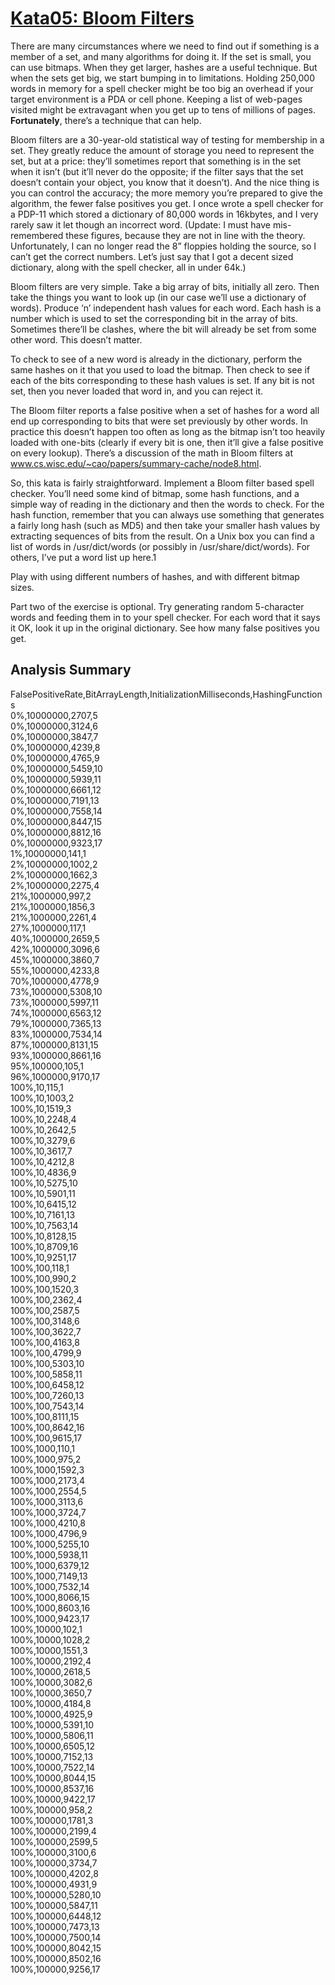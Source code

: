 # [Kata05: Bloom Filters](http://codekata.com/kata/kata05-bloom-filters/)

There are many circumstances where we need to find out if something is a member of a set, and many algorithms for doing it. If the set is small, you can use bitmaps. When they get larger, hashes are a useful technique. But when the sets get big, we start bumping in to limitations. Holding 250,000 words in memory for a spell checker might be too big an overhead if your target environment is a PDA or cell phone. Keeping a list of web-pages visited might be extravagant when you get up to tens of millions of pages. **Fortunately**, there’s a technique that can help.

Bloom filters are a 30-year-old statistical way of testing for membership in a set. They greatly reduce the amount of storage you need to represent the set, but at a price: they’ll sometimes report that something is in the set when it isn’t (but it’ll never do the opposite; if the filter says that the set doesn’t contain your object, you know that it doesn’t). And the nice thing is you can control the accuracy; the more memory you’re prepared to give the algorithm, the fewer false positives you get. I once wrote a spell checker for a PDP-11 which stored a dictionary of 80,000 words in 16kbytes, and I very rarely saw it let though an incorrect word. (Update: I must have mis-remembered these figures, because they are not in line with the theory. Unfortunately, I can no longer read the 8” floppies holding the source, so I can’t get the correct numbers. Let’s just say that I got a decent sized dictionary, along with the spell checker, all in under 64k.)

Bloom filters are very simple. Take a big array of bits, initially all zero. Then take the things you want to look up (in our case we’ll use a dictionary of words). Produce ‘n’ independent hash values for each word. Each hash is a number which is used to set the corresponding bit in the array of bits. Sometimes there’ll be clashes, where the bit will already be set from some other word. This doesn’t matter.

To check to see of a new word is already in the dictionary, perform the same hashes on it that you used to load the bitmap. Then check to see if each of the bits corresponding to these hash values is set. If any bit is not set, then you never loaded that word in, and you can reject it.

The Bloom filter reports a false positive when a set of hashes for a word all end up corresponding to bits that were set previously by other words. In practice this doesn’t happen too often as long as the bitmap isn’t too heavily loaded with one-bits (clearly if every bit is one, then it’ll give a false positive on every lookup). There’s a discussion of the math in Bloom filters at www.cs.wisc.edu/~cao/papers/summary-cache/node8.html.

So, this kata is fairly straightforward. Implement a Bloom filter based spell checker. You’ll need some kind of bitmap, some hash functions, and a simple way of reading in the dictionary and then the words to check. For the hash function, remember that you can always use something that generates a fairly long hash (such as MD5) and then take your smaller hash values by extracting sequences of bits from the result. On a Unix box you can find a list of words in /usr/dict/words (or possibly in /usr/share/dict/words). For others, I’ve put a word list up here.1

Play with using different numbers of hashes, and with different bitmap sizes.

Part two of the exercise is optional. Try generating random 5-character words and feeding them in to your spell checker. For each word that it says it OK, look it up in the original dictionary. See how many false positives you get.

## Analysis Summary
FalsePositiveRate,BitArrayLength,InitializationMilliseconds,HashingFunctions\
0%,10000000,2707,5\
0%,10000000,3124,6\
0%,10000000,3847,7\
0%,10000000,4239,8\
0%,10000000,4765,9\
0%,10000000,5459,10\
0%,10000000,5939,11\
0%,10000000,6661,12\
0%,10000000,7191,13\
0%,10000000,7558,14\
0%,10000000,8447,15\
0%,10000000,8812,16\
0%,10000000,9323,17\
1%,10000000,141,1\
2%,10000000,1002,2\
2%,10000000,1662,3\
2%,10000000,2275,4\
21%,1000000,997,2\
21%,1000000,1856,3\
21%,1000000,2261,4\
27%,1000000,117,1\
40%,1000000,2659,5\
42%,1000000,3096,6\
45%,1000000,3860,7\
55%,1000000,4233,8\
70%,1000000,4778,9\
73%,1000000,5308,10\
73%,1000000,5997,11\
74%,1000000,6563,12\
79%,1000000,7365,13\
83%,1000000,7534,14\
87%,1000000,8131,15\
93%,1000000,8661,16\
95%,100000,105,1\
96%,1000000,9170,17\
100%,10,115,1\
100%,10,1003,2\
100%,10,1519,3\
100%,10,2248,4\
100%,10,2642,5\
100%,10,3279,6\
100%,10,3617,7\
100%,10,4212,8\
100%,10,4836,9\
100%,10,5275,10\
100%,10,5901,11\
100%,10,6415,12\
100%,10,7161,13\
100%,10,7563,14\
100%,10,8128,15\
100%,10,8709,16\
100%,10,9251,17\
100%,100,118,1\
100%,100,990,2\
100%,100,1520,3\
100%,100,2362,4\
100%,100,2587,5\
100%,100,3148,6\
100%,100,3622,7\
100%,100,4163,8\
100%,100,4799,9\
100%,100,5303,10\
100%,100,5858,11\
100%,100,6458,12\
100%,100,7260,13\
100%,100,7543,14\
100%,100,8111,15\
100%,100,8642,16\
100%,100,9615,17\
100%,1000,110,1\
100%,1000,975,2\
100%,1000,1592,3\
100%,1000,2173,4\
100%,1000,2554,5\
100%,1000,3113,6\
100%,1000,3724,7\
100%,1000,4210,8\
100%,1000,4796,9\
100%,1000,5255,10\
100%,1000,5938,11\
100%,1000,6379,12\
100%,1000,7149,13\
100%,1000,7532,14\
100%,1000,8066,15\
100%,1000,8603,16\
100%,1000,9423,17\
100%,10000,102,1\
100%,10000,1028,2\
100%,10000,1551,3\
100%,10000,2192,4\
100%,10000,2618,5\
100%,10000,3082,6\
100%,10000,3650,7\
100%,10000,4184,8\
100%,10000,4925,9\
100%,10000,5391,10\
100%,10000,5806,11\
100%,10000,6505,12\
100%,10000,7152,13\
100%,10000,7522,14\
100%,10000,8044,15\
100%,10000,8537,16\
100%,10000,9422,17\
100%,100000,958,2\
100%,100000,1781,3\
100%,100000,2199,4\
100%,100000,2599,5\
100%,100000,3100,6\
100%,100000,3734,7\
100%,100000,4202,8\
100%,100000,4931,9\
100%,100000,5280,10\
100%,100000,5847,11\
100%,100000,6448,12\
100%,100000,7473,13\
100%,100000,7500,14\
100%,100000,8042,15\
100%,100000,8502,16\
100%,100000,9256,17